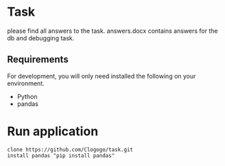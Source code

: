 # Task
please find all answers to the task.
answers.docx contains answers for the db and debugging task.

## Requirements

For development, you will only need installed the following on your environment.
* Python
* pandas

# Run application
```
clone https://github.com/Clogogo/task.git
install pandas "pip install pandas"

```